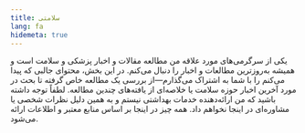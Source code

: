 ```yaml
---
title: سلامتی
lang: fa
hidemeta: true
---
```

یکی از سرگرمی‌های مورد علاقه من مطالعه مقالات و اخبار پزشکی و سلامت است و همیشه به‌روزترین مطالعات و اخبار را دنبال می‌کنم. در این بخش، محتوای جالبی که پیدا می‌کنم را با شما به اشتراک می‌گذارم—از بررسی یک مطالعه خاص گرفته تا بحث در مورد آخرین اخبار حوزه سلامت یا خلاصه‌ای از یافته‌های چندین مطالعه. لطفاً توجه داشته باشید که من ارائه‌دهنده خدمات بهداشتی نیستم و به همین دلیل نظرات شخصی یا مشاوره‌ای در اینجا نخواهم داد. همه چیز در اینجا بر اساس منابع معتبر و اطلاعات ارائه می‌شود.
